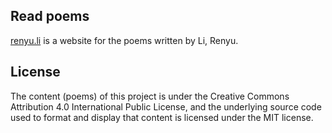 ## Read poems

[renyu.li](https://renyu.li) is a website for the poems written by Li, Renyu.

## License

The content (poems) of this project is under the Creative Commons Attribution 4.0 International Public License, and the underlying source code used to format and display that content is licensed under the MIT license.
